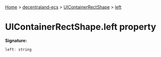 [Home](./index) &gt; [decentraland-ecs](./decentraland-ecs.md) &gt; [UIContainerRectShape](./decentraland-ecs.uicontainerrectshape.md) &gt; [left](./decentraland-ecs.uicontainerrectshape.left.md)

# UIContainerRectShape.left property


**Signature:**
```javascript
left: string
```
